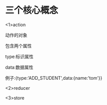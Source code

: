 # 三个核心概念

<1>action

动作的对象

包含两个属性

type:标识属性

data:数据属性

例子:{type:'ADD_STUDENT',data:{name:'tom'}}

<2>reducer

<3>store